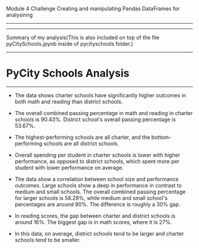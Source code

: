Module 4 Challenge
Creating and manipulating Pandas DataFrames for analysinng

***
***

Summary of my analysis(This is also included on top of the file pyCitySchools.jpynb inside of pycityschools folder.)
***
# PyCity Schools Analysis
***
* The data shows charter schools have significantly higher outcomes in both math and reading than district schools.

* The overall combined passing percentage in math and reading in charter schools is 90.43%. District school's overall passing percentage is 53.67%.

* The highest-performing schools are all charter, and the bottom-performing schools are all district schools.

* Overall spending per student in charter schools is lower with higher performance, as opposed to district schools, which spent more per student with lower performance on average.

* The data show a correlation between school size and performance outcomes. Large schools show a deep in performance in contrast to medium and small schools. The overall combined passing percentage for larger schools is 58.29%, while medium and small school's percentages are around 90%. The difference is roughly a 30% gap.

* In reading scores, the gap between charter and district schools is around 16%. The biggest gap is in math scores, where it is 27%. 

* In this data, on average, district schools tend to be larger and charter schools tend to be smaller.